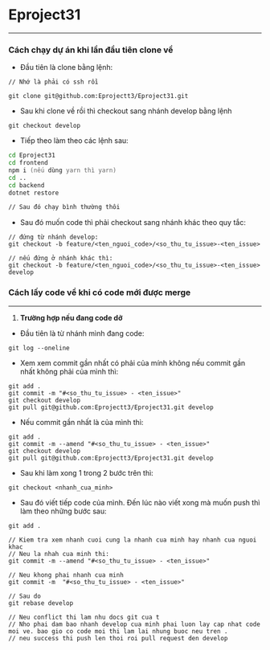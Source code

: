 # Eproject31

---

### Cách chạy dự án khi lần đầu tiên clone về

- Đầu tiên là clone bằng lệnh:

```github
// Nhớ là phải có ssh rồi

git clone git@github.com:Eprojectt3/Eproject31.git

```

- Sau khi clone về rồi thì checkout sang nhánh develop bằng lệnh

```github
git checkout develop

```

- Tiếp theo làm theo các lệnh sau:

```zsh
cd Eproject31
cd frontend
npm i (nếu dùng yarn thì yarn)
cd ..
cd backend
dotnet restore

// Sau đó chạy bình thường thôi
```

- Sau đó muốn code thì phải checkout sang nhánh khác theo quy tắc:

```github
// đứng từ nhánh develop:
git checkout -b feature/<ten_nguoi_code>/<so_thu_tu_issue>-<ten_issue>

// nếu đứng ở nhánh khác thì:
git checkout -b feature/<ten_nguoi_code>/<so_thu_tu_issue>-<ten_issue> develop

```

### Cách lấy code về khi có code mới được merge

---

1. **Trường hợp nếu đang code dở**

- Đầu tiên là từ nhánh mình đang code:

```github
git log --oneline
```

- Xem xem commit gần nhất có phải của mính không nếu commit gần nhất không phải của mình thì:

```github
git add .
git commit -m "#<so_thu_tu_issue> - <ten_issue>"
git checkout develop
git pull git@github.com:Eprojectt3/Eproject31.git develop
```

- Nếu commit gần nhất là của mình thì:

```github
git add .
git commit -m --amend "#<so_thu_tu_issue> - <ten_issue>"
git checkout develop
git pull git@github.com:Eprojectt3/Eproject31.git develop
```

- Sau khi làm xong 1 trong 2 bước trên thì:

```github
git checkout <nhanh_cua_minh>
```

- Sau đó viết tiếp code của mình. Đến lúc nào viết xong mà muốn push thì làm theo những bước sau:

```github
git add .

// Kiem tra xem nhanh cuoi cung la nhanh cua minh hay nhanh cua nguoi khac
// Neu la nhah cua minh thi:
git commit -m --amend "#<so_thu_tu_issue> - <ten_issue>"

// Neu khong phai nhanh cua minh
git commit -m  "#<so_thu_tu_issue> - <ten_issue>"

// Sau do
git rebase develop

// Neu conflict thi lam nhu docs git cua t
// Nho phai dam bao nhanh develop cua minh phai luon lay cap nhat code moi ve. bao gio co code moi thi lam lai nhung buoc neu tren .
// neu success thi push len thoi roi pull request den develop
```
